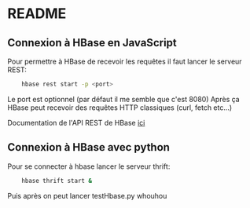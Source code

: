 # README

## Connexion à HBase en JavaScript

Pour permettre à HBase de recevoir les requêtes il faut lancer le serveur REST:

``` bash
	hbase rest start -p <port>
``` 
Le port est optionnel (par défaut il me semble que c'est 8080)
Après ça HBase peut recevoir des requêtes HTTP classiques (curl, fetch etc...)

Documentation de l'API REST de HBase [ici](https://hbase.apache.org/book.html#_rest)

## Connexion à HBase avec python

Pour se connecter à hbase lancer le serveur thrift:

``` bash
	hbase thrift start &
```

Puis après on peut lancer testHbase.py
whouhou

